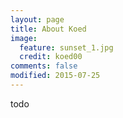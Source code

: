 ```yaml
---
layout: page
title: About Koed
image:
  feature: sunset_1.jpg
  credit: koed00
comments: false
modified: 2015-07-25
---
```


todo

